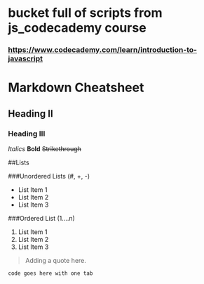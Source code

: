 # bucket full of scripts from js_codecademy course
### https://www.codecademy.com/learn/introduction-to-javascript

# Markdown Cheatsheet
## Heading II
### Heading III
*Italics*
**Bold**
~~Strikethrough~~

##Lists

###Unordered Lists (#, +, -)
+ List Item 1
+ List Item 2
+ List Item 3

###Ordered List (1....n)
1. List Item 1
2. List Item 2
3. List Item 3

> Adding a quote here.

    code goes here with one tab